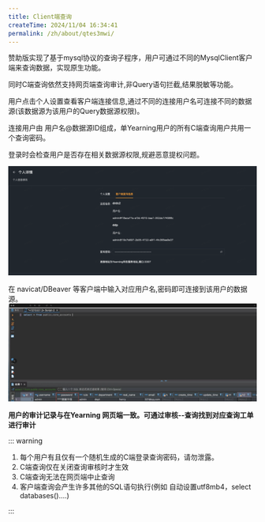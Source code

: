 ```yaml
---
title: Client端查询
createTime: 2024/11/04 16:34:41
permalink: /zh/about/qtes3mwi/
---
```

赞助版实现了基于mysql协议的查询子程序，用户可通过不同的MysqlClient客户端来查询数据，实现原生功能。

同时C端查询依然支持网页端查询审计,非Query语句拦截,结果脱敏等功能。

用户点击个人设置查看客户端连接信息,通过不同的连接用户名可连接不同的数据源(该数据源为该用户的Query数据源权限)。

连接用户由 用户名@数据源ID组成，单Yearning用户的所有C端查询用户共用一个查询密码。

登录时会检查用户是否存在相关数据源权限,规避恶意提权问题。

![](/images/extra05.png)

在 navicat/DBeaver 等客户端中输入对应用户名,密码即可连接到该用户的数据源。
![](/images/extra04.png)

**用户的审计记录与在Yearning 网页端一致。可通过审核--查询找到对应查询工单进行审计**

::: warning
1. 每个用户有且仅有一个随机生成的C端登录查询密码，请勿泄露。
2. C端查询仅在关闭查询审核时才生效
3. C端查询无法在网页端中止查询
4. 客户端查询会产生许多其他的SQL语句执行(例如 自动设置utf8mb4，select databases()....)

:::